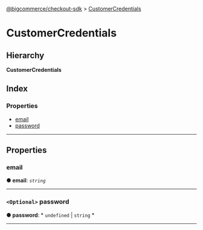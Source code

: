 [@bigcommerce/checkout-sdk](../README.md) > [CustomerCredentials](../interfaces/customercredentials.md)

# CustomerCredentials

## Hierarchy

**CustomerCredentials**

## Index

### Properties

* [email](customercredentials.md#email)
* [password](customercredentials.md#password)

---

## Properties

<a id="email"></a>

###  email

**● email**: *`string`*

___
<a id="password"></a>

### `<Optional>` password

**● password**: * `undefined` &#124; `string`
*

___

